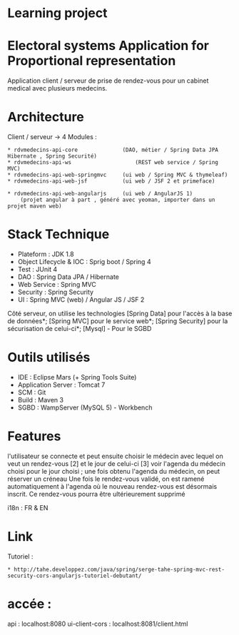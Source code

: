 # Learning project
# Electoral systems Application for Proportional representation

Application client / serveur de prise de rendez-vous pour un cabinet medical avec plusieurs medecins. 



# Architecture

Client / serveur -> 4 Modules  :

	* rdvmedecins-api-core				(DAO, métier / Spring Data JPA Hibernate , Spring Securité)
	* rdvmedecins-api-ws					(REST web service / Spring MVC)
	* rdvmedecins-api-web-springmvc		(ui web / Spring MVC & thymeleaf)
	* rdvmedecins-api-web-jsf			(ui web / JSF 2 et primeface)
	
	* rdvmedecins-api-web-angularjs		(ui web / AngularJS 1)
		(projet angular à part , généré avec yeoman, importer dans un projet maven web)
	
# Stack Technique

* Plateform : JDK 1.8
* Object Lifecycle & IOC : Sprig boot / Spring 4
* Test : JUnit 4
* DAO : Spring Data JPA / Hibernate
* Web Service : Spring MVC
* Security	: Spring Security
* UI : Spring MVC (web) / Angular JS / JSF 2

Côté serveur, on utilise les technologies
[Spring Data] pour l'accès à la base de données*;
[Spring MVC] pour le service web*;
[Spring Security] pour la sécurisation de celui-ci*;
[Mysql] - Pour le SGBD

# Outils utilisés

* IDE : Eclipse Mars (+ Spring Tools Suite)
* Application Server : Tomcat 7
* SCM : Git
* Build : Maven 3
* SGBD : WampServer (MySQL 5) - Workbench

# Features

l'utilisateur se connecte et 
peut ensuite choisir le médecin avec lequel on veut un rendez-vous [2] et le jour de celui-ci [3] 
voir l'agenda du médecin choisi pour le jour choisi ;
une fois obtenu l'agenda du médecin, on peut réserver un créneau
Une fois le rendez-vous validé, on est ramené automatiquement à l'agenda où le nouveau rendez-vous est désormais inscrit. Ce
rendez-vous pourra être ultérieurement supprimé

i18n  : FR & EN

# Link

Tutoriel :
	
	* http://tahe.developpez.com/java/spring/serge-tahe-spring-mvc-rest-security-cors-angularjs-tutoriel-debutant/
		

# accée :
api				:  localhost:8080
ui-client-cors	:  localhost:8081/client.html
	